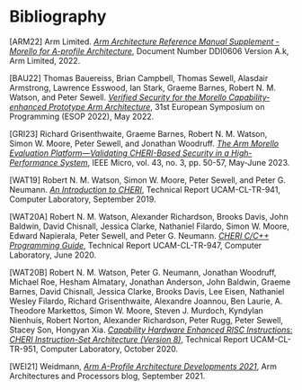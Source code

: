 # Bibliography

<a name="ARM22"></a>
[ARM22]
Arm Limited.
[*Arm Architecture Reference Manual Supplement - Morello for A-profile
Architecture*](https://developer.arm.com/documentation/ddi0606/latest),
Document Number DDI0606 Version A.k, Arm Limited, 2022.

<a name="BAU22"></a>
[BAU22]
Thomas Bauereiss, Brian Campbell, Thomas Sewell, Alasdair Armstrong,
Lawrence Esswood, Ian Stark, Graeme Barnes, Robert N. M. Watson, and
Peter Sewell.
[*Verified Security for the Morello Capability-enhanced Prototype Arm
Architecture*](http://www.cl.cam.ac.uk/~pes20/morello-proofs-esop2022.pdf),
31st European Symposium on Programming (ESOP 2022), May 2022.

<a name="GRI23"></a>
[GRI23]
Richard Grisenthwaite, Graeme Barnes, Robert N. M. Watson, Simon W. Moore,
Peter Sewell, and Jonathan Woodruff.
[*The Arm Morello Evaluation Platform—Validating CHERI-Based Security in a
High-Performance
System*](https://developer.arm.com/documentation/ddi0606/latest), IEEE Micro,
vol. 43, no. 3, pp. 50-57, May-June 2023.

<a name="WAT19"></a>
[WAT19]
Robert N. M. Watson, Simon W. Moore, Peter Sewell, and Peter G. Neumann.
[*An Introduction to
CHERI*](https://www.cl.cam.ac.uk/techreports/UCAM-CL-TR-941.pdf),
Technical Report UCAM-CL-TR-941, Computer Laboratory, September 2019.

<a name="WAT20A"></a>
[WAT20A]
Robert N. M. Watson, Alexander Richardson, Brooks Davis, John Baldwin,
David Chisnall, Jessica Clarke, Nathaniel Filardo, Simon W. Moore,
Edward Napierala, Peter Sewell, and Peter G. Neumann.
[*CHERI C/C++ Programming
Guide*](https://www.cl.cam.ac.uk/techreports/UCAM-CL-TR-947.pdf), Technical
Report UCAM-CL-TR-947, Computer Laboratory, June 2020.

<a name="WAT20B"></a>
[WAT20B]
Robert N. M. Watson, Peter G. Neumann, Jonathan Woodruff, Michael Roe,
Hesham Almatary, Jonathan Anderson, John Baldwin, Graeme Barnes,
David Chisnall, Jessica Clarke, Brooks Davis, Lee Eisen,
Nathaniel Wesley Filardo, Richard Grisenthwaite, Alexandre Joannou,
Ben Laurie, A. Theodore Markettos, Simon W. Moore, Steven J. Murdoch,
Kyndylan Nienhuis, Robert Norton, Alexander Richardson, Peter Rugg,
Peter Sewell, Stacey Son, Hongyan Xia.
[*Capability Hardware Enhanced RISC Instructions: CHERI Instruction-Set
Architecture (Version
8)*](https://www.cl.cam.ac.uk/techreports/UCAM-CL-TR-951.pdf),
Technical Report UCAM-CL-TR-951, Computer Laboratory, October 2020.

<a name="WEI21"></a>
[WEI21]
Weidmann,
[*Arm A-Profile Architecture Developments 2021*](https://community.arm.com/arm-community-blogs/b/architectures-and-processors-blog/posts/arm-a-profile-architecture-developments-2021),
Arm Architectures and Processors blog, September 2021.
